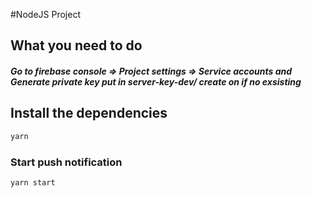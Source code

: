 #NodeJS Project

## What you need to do
##### Go to firebase console => Project settings => Service accounts and Generate private key put in server-key-dev/ create on if no exsisting

## Install the dependencies
```bash
yarn
```
### Start push notification
```bash
yarn start
```
